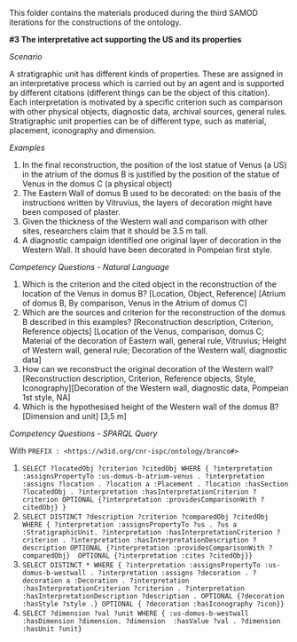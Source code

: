 This folder contains the materials produced during the third SAMOD iterations for the constructions of the ontology.

**#3 The interpretative act supporting the US and its properties**

*Scenario*

A stratigraphic unit has different kinds of properties. These are assigned in an interpretative process which is carried out by an agent and is supported by different citations (different things can be the object of this citation). Each interpretation is motivated by a specific criterion such as comparison with other physical objects, diagnostic data, archival sources, general rules. Stratigraphic unit properties can be of different type, such as material, placement, iconography and dimension. 

*Examples*

1. In the final reconstruction, the position of the lost statue of Venus (a US) in the atrium of the domus B is justified by the position of the statue of Venus in the domus C (a physical object)
2. The Eastern Wall of domus B used to be decorated: on the basis of the instructions written by Vitruvius, the layers of decoration might have been composed of plaster.
3. Given the thickness of the Western wall and comparison with other sites, researchers claim that it should be 3.5 m tall. 
4. A diagnostic campaign identified one original layer of decoration in the Western Wall. It should have been decorated in Pompeian first style.


*Competency Questions - Natural Language*

1. Which is the criterion and the cited object in the reconstruction of the location of the Venus in domus B? [Location, Object, Reference] [Atrium of domus B, By comparison, Venus in the Atrium of domus C]
2. Which are the sources and criterion for the reconstruction of the domus B described in this examples? [Reconstruction description, Criterion, Reference objects] [Location of the Venus, comparison, domus C; Material of the decoration of Eastern wall, general rule, Vitruvius; Height of Western wall, general rule; Decoration of the Western wall, diagnostic data]
3. How can we reconstruct the original decoration of the Western wall? [Reconstruction description, Criterion, Reference objects, Style, Iconography][Decoration of the Western wall, diagnostic data, Pompeian 1st style, NA]
4. Which is the hypothesised height of the Western wall of the domus B? [Dimension and unit] [3,5 m]

*Competency Questions - SPARQL Query*

With `PREFIX : <https://w3id.org/cnr-ispc/ontology/branco#>`

1. `SELECT ?locatedObj ?criterion ?citedObj WHERE { ?interpretation :assignsPropertyTo :us-domus-b-atrium-venus . ?interpretation :assigns ?location . ?location a :Placement . ?location :hasSection ?locatedObj . ?interpretation :hasInterpretationCriterion ?criterion OPTIONAL {?interpretation :providesComparisonWith ?citedObj} }`
2. `SELECT DISTINCT ?description ?criterion ?comparedObj ?citedObj WHERE { ?interpretation :assignsPropertyTo ?us . ?us a  :StratigraphicUnit. ?interpretation :hasInterpretationCriterion ?criterion . ?interpretation :hasInterpretationDescription ?description OPTIONAL {?interpretation :providesComparisonWith ?comparedObj}  OPTIONAL {?interpretation :cites ?citedObj}}`
3. `SELECT DISTINCT * WHERE { ?interpretation :assignsPropertyTo :us-domus-b-westwall . ?interpretation :assigns ?decoration . ?decoration a :Decoration . ?interpretation :hasInterpretationCriterion ?criterion . ?interpretation :hasInterpretationDescription ?description . OPTIONAL {?decoration :hasStyle ?style .} OPTIONAL { ?decoration :hasIconography ?icon}}`
4. `SELECT ?dimension ?val ?unit WHERE { :us-domus-b-westwall :hasDimension ?dimension. ?dimension  :hasValue ?val . ?dimension :hasUnit ?unit}`